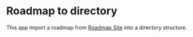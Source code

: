 # Roadmap to directory

This app import a roadmap from [Roadmap Site](https://roadmap.sh/) into a directory structure.
